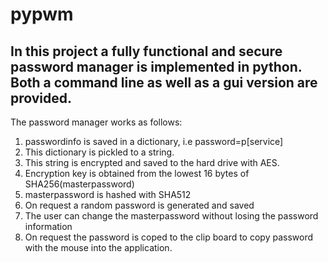 # pypwm
## In this project a fully functional and secure password manager is implemented in python.  Both a command line as well as a gui version are provided.

The password manager works as follows:
1. passwordinfo is saved in a dictionary, i.e password=p[service]
2. This dictionary  is pickled to a string.
3. This string  is encrypted and saved to the hard drive with AES.
4. Encryption key is obtained from the lowest 16 bytes of SHA256(masterpassword)
5. masterpassword is hashed with SHA512
6. On request a random password  is generated and saved
7. The user can change the masterpassword without losing the password information
8. On request the password is coped to the clip board to copy  password with the mouse into the application.
